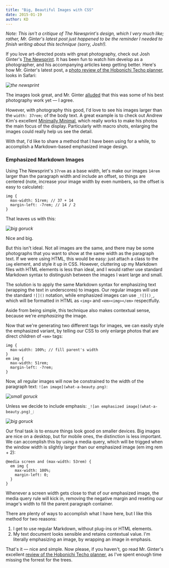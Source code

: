 ```yaml
---
title: "Big, Beautiful Images with CSS"
date: 2015-01-19
author: KD
---
```



_Note: This isn't a critique of The Newsprint's design, which I very much like; rather, Mr. Ginter's latest post just happened to be the reminder I needed to finish writing about this technique (sorry, Josh!)._

<!-- more -->

If you love art-directed posts with great photography, check out Josh Ginter's [The Newsprint](http://thenewsprint.co). It has been fun to watch him develop as a photographer, and his accompanying articles keep getting better. Here's how Mr. Ginter's latest post, a [photo review of the Hobonichi Techo planner](http://thenewsprint.co/2015/01/19/hobonichi-techo/), looks in Safari:

_![the newsprint](https://farm9.staticflickr.com/8655/16293073066_bec0012532_o_d.png)_

The images look great, and Mr. Ginter [alluded](https://twitter.com/joshuaginter/status/557028869442916352) that this was some of his best photography work yet &mdash; I agree.

However, with photography this good, I'd love to see his images larger than the `width: 37rem;` of the body text. A great example is to check out Andrew Kim's excellent [Minimally Minimal](http://www.minimallyminimal.com/), which really works to make his photos the main focus of the display. Particularly with macro shots, enlarging the images could really help us see the detail.

With that, I'd like to share a method that I have been using for a while, to accomplish a Markdown-based emphasized image design.

### Emphasized Markdown Images

Using The Newsprint's `37rem` as a base width, let's make our images `14rem` larger than the paragraph width and include an offset, so things are centered (note,  increase your image width by even numbers, so the offset is easy to calculate):

    img {
      max-width: 51rem; // 37 + 14
      margin-left: -7rem; // 14 / 2
	}

That leaves us with this:

_![big goruck](https://farm8.staticflickr.com/7470/15696474814_132247c345_o_d.png)_

Nice and big.

But this isn't ideal. Not all images are the same, and there may be some photographs that you want to show at the same width as the paragraph text. If we were using HTML, this would be easy: just attach a class to the `img` element, and style it up in CSS. However, cluttering up my Markdown files with HTML elements is less than ideal, and I would rather use standard Markdown syntax to distinguish between the images I want large and small.

The solution is to apply the same Markdown syntax for emphasizing text (wrapping the text in underscores) to images. Our regular images will use the standard `![]()` notation, while emphasized images can use `_![]()_`, which will be formatted in HTML as `<img>` and `<em><img></em>` respectfully.  

Aside from being simple, this technique also makes contextual sense, because we're _emphasizing_ the image.

Now that we're generating two different tags for images, we can easily style the emphasized variant, by telling our CSS to only enlarge photos that are direct children of `<em>` tags:

	img {
	  max-width: 100%; // fill parent's width
	}
	em img {
      max-width: 51rem;
      margin-left: -7rem;  
	}

Now, all regular images will now be constrained to the width of the paragraph text: `![an image](what-a-beauty.png)`:

_![small goruck](https://farm9.staticflickr.com/8668/15699003153_d84f251f7f_o_d.png)_

Unless we decide to include emphasis: `_![an emphasized image](what-a-beauty.png)_`:

_![big goruck](https://farm8.staticflickr.com/7470/15696474814_132247c345_o_d.png)_

Our final task is to ensure things look good on smaller devices. Big images are nice on a desktop, but for mobile ones, the distinction is less important. We can accomplish this by using a media query, which will be trigged when the window width is slightly larger than our emphasized image (em img rem + 2):

	@media screen and (max-width: 53rem) {
	  em img {
	    max-width: 100%;
	    margin-left: 0;
	  }
	}

Whenever a screen width gets close to that of our emphasized image, the media query rule will kick in, removing the negative margin and reseting our image's width to fill the parent paragraph container.

There are plenty of ways to accomplish what I have here, but I like this method for two reasons:

1. I get to use regular Markdown, without plug-ins or HTML elements.
2. My text document looks sensible and retains contextual value. I'm literally emphasizing an image, by wrapping an image in emphasis.

That's it &mdash; nice and simple. Now please, if you haven't, go read Mr. Ginter's excellent [review of the Hobonichi Techo planner](http://thenewsprint.co/2015/01/19/hobonichi-techo/), as I've spent enough time missing the forrest for the trees.
